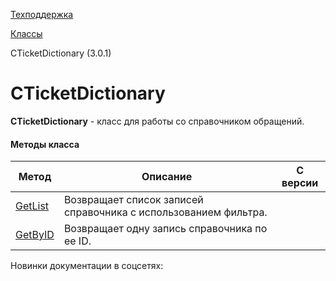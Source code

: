 [Техподдержка](/api_help/support/index.php)

[Классы](/api_help/support/classes/index.php)

CTicketDictionary (3.0.1)

CTicketDictionary
=================

**CTicketDictionary** - класс для работы со справочником обращений.

#### Методы класса

| Метод | Описание | С версии |
| --- | --- | --- |
| [GetList](/api_help/support/classes/cticketdictionary/getlist.php) | Возвращает список записей справочника с использованием фильтра. |  |
| [GetByID](/api_help/support/classes/cticketdictionary/getbyid.php) | Возвращает одну запись справочника по ее ID. |  |

Новинки документации в соцсетях: